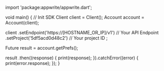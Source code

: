 import 'package:appwrite/appwrite.dart';

void main() { // Init SDK
  Client client = Client();
  Account account = Account(client);

  client
    .setEndpoint('https://[HOSTNAME_OR_IP]/v1') // Your API Endpoint
    .setProject('5df5acd0d48c2') // Your project ID
  ;

  Future result = account.getPrefs();

  result
    .then((response) {
      print(response);
    }).catchError((error) {
      print(error.response);
  });
}
